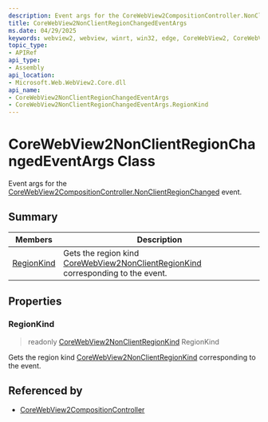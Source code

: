 ```yaml
---
description: Event args for the CoreWebView2CompositionController.NonClientRegionChanged event.
title: CoreWebView2NonClientRegionChangedEventArgs
ms.date: 04/29/2025
keywords: webview2, webview, winrt, win32, edge, CoreWebView2, CoreWebView2Controller, browser control, edge html, CoreWebView2NonClientRegionChangedEventArgs
topic_type:
- APIRef
api_type:
- Assembly
api_location:
- Microsoft.Web.WebView2.Core.dll
api_name:
- CoreWebView2NonClientRegionChangedEventArgs
- CoreWebView2NonClientRegionChangedEventArgs.RegionKind
---
```


# CoreWebView2NonClientRegionChangedEventArgs Class



Event args for the [CoreWebView2CompositionController.NonClientRegionChanged](corewebview2compositioncontroller.md#nonclientregionchanged) event.

## Summary

Members|Description
--|--
[RegionKind](#regionkind) | Gets the region kind [CoreWebView2NonClientRegionKind](corewebview2nonclientregionkind.md) corresponding to the event.

## Properties

### RegionKind

> readonly  [CoreWebView2NonClientRegionKind](corewebview2nonclientregionkind.md) RegionKind

Gets the region kind [CoreWebView2NonClientRegionKind](corewebview2nonclientregionkind.md) corresponding to the event.






## Referenced by

- [CoreWebView2CompositionController](corewebview2compositioncontroller.md)
